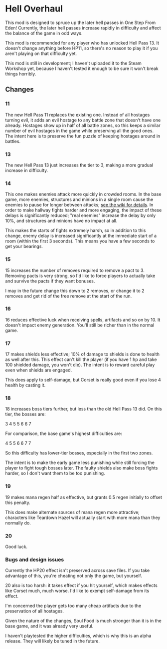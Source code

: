 # Hell Overhaul

This mod is designed to spruce up the later hell passes in One Step From Eden! Currently, the later hell passes increase rapidly in difficulty and affect the balance of the game in odd ways.

This mod is recommended for any player who has unlocked Hell Pass 13. It doesn't change anything before HP11, so there's no reason to play it if you aren't playing on that difficulty yet.

This mod is still in development; I haven't uploaded it to the Steam Workshop yet, because I haven't tested it enough to be sure it won't break things horribly.

## Changes

### 11
The new Hell Pass 11 replaces the existing one. Instead of all hostages turning evil, it adds an evil hostage to any battle zone that doesn't have one already. Hostages show up in half of all battle zones, so this keeps a similar number of evil hostages in the game while preserving all the good ones. The intent here is to preserve the fun puzzle of keeping hostages around in battles.

### 13
The new Hell Pass 13 just increases the tier to 3, making a more gradual increase in difficulty.

### 14
This one makes enemies attack more quickly in crowded rooms. In the base game, more enemies, structures and minions in a single room cause the enemies to pause for longer between attacks; [see the wiki for details](https://onestepfromeden.gamepedia.com/Enemies#Stagger). In order to make hallway fights harder and more engaging, the impact of these delays is significantly reduced; "real enemies" increase the delay by only 10%, and structures and minions have no impact at all.

This makes the starts of fights extremely harsh, so in addition to this change, enemy delay is increased significantly at the immediate start of a room (within the first 3 seconds). This means you have a few seconds to get your bearings.

### 15
15 increases the number of removes required to remove a pact to 3. Removing pacts is very strong, so I'd like to force players to actually take and survive the pacts if they want bonuses.

I may in the future change this down to 2 removes, or change it to 2 removes and get rid of the free remove at the start of the run.

### 16
16 reduces effective luck when receiving spells, artifacts and so on by 10. It doesn't impact enemy generation. You'll still be richer than in the normal game.

### 17
17 makes shields less effective; 10% of damage to shields is done to health as well after this. This effect can't kill the player (if you have 1 hp and take 100 shielded damage, you won't die). The intent is to reward careful play even when shields are engaged.

This does apply to self-damage, but Corset is really good even if you lose 4 health by casting it.

### 18
18 increases boss tiers further, but less than the old Hell Pass 13 did. On this tier, the bosses are:

3 4 5 5 6 6 7

For comparison, the base game's highest difficulties are:

4 5 5 6 6 7 7

So this difficulty has lower-tier bosses, especially in the first two zones.

The intent is to make the early game less punishing while still forcing the player to fight tough bosses later. The faulty shields also make boss fights harder, so I don't want them to be too punishing.

### 19
19 makes mana regen half as effective, but grants 0.5 regen initially to offset this penalty.

This does make alternate sources of mana regen more attractive; characters like Teardown Hazel will actually start with more mana than they normally do.

### 20
Good luck.

### Bugs and design issues

Currently the HP20 effect isn't preserved across save files. If you take advantage of this, you're cheating not only the game, but yourself.

20 also is too harsh: it takes effect if you hit yourself, which makes effects like Corset much, much worse. I'd like to exempt self-damage from its effect.

I'm concerned the player gets too many cheap artifacts due to the preservation of all hostages.

Given the nature of the changes, Soul Food is much stronger than it is in the base game, and it was already very useful.

I haven't playtested the higher difficulties, which is why this is an alpha release. They will likely be tuned in the future.
